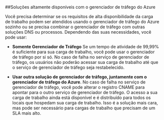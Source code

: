 ##Soluções altamente disponíveis com o gerenciador de tráfego do Azure

Você precisa determinar se os requisitos de alta disponibilidade da carga de trabalho podem ser atendidos usando o gerenciador de tráfego do Azure sozinho ou se precisa combinar o gerenciador de tráfego com outras soluções DNS ou processos. Dependendo das suas necessidades, você pode usar:

- **Somente Gerenciador de Tráfego** Se um tempo de atividade de 99,99% é suficiente para sua carga de trabalho, você pode usar o gerenciador de tráfego por si só. No caso de falha no serviço de gerenciador de tráfego, os usuários não poderão acessar sua carga de trabalho até que o serviço de gerenciador de tráfego seja restabelecido.

- **Usar outra solução de gerenciador de tráfego, juntamente com o gerenciador de tráfego do Azure**. No caso de falha no serviço de gerenciador de tráfego, você pode alterar o registro CNAME para apontar para o outro serviço de gerenciador de tráfego. O acesso a sua carga de trabalho ainda está disponível e é distribuído para todos os locais que hospedam sua carga de trabalho. Isso é a solução mais cara, mas pode ser necessário para cargas de trabalho que precisam de um SLA mais alto.
